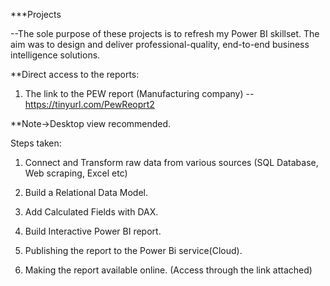 ***Projects

--The sole purpose of these projects is to refresh my Power BI skillset. The aim was to design and deliver professional-quality, end-to-end business intelligence solutions.

**Direct access to the reports:

1) The link to the PEW report (Manufacturing company) --https://tinyurl.com/PewReoprt2

**Note->Desktop view recommended.

Steps taken:

1) Connect and Transform raw data from various sources (SQL Database, Web scraping, Excel etc)

2) Build a Relational Data Model.

3) Add Calculated Fields with DAX.

4) Build Interactive Power BI report.

5) Publishing the report to the Power Bi service(Cloud).

6) Making the report available online. (Access through the link attached)
